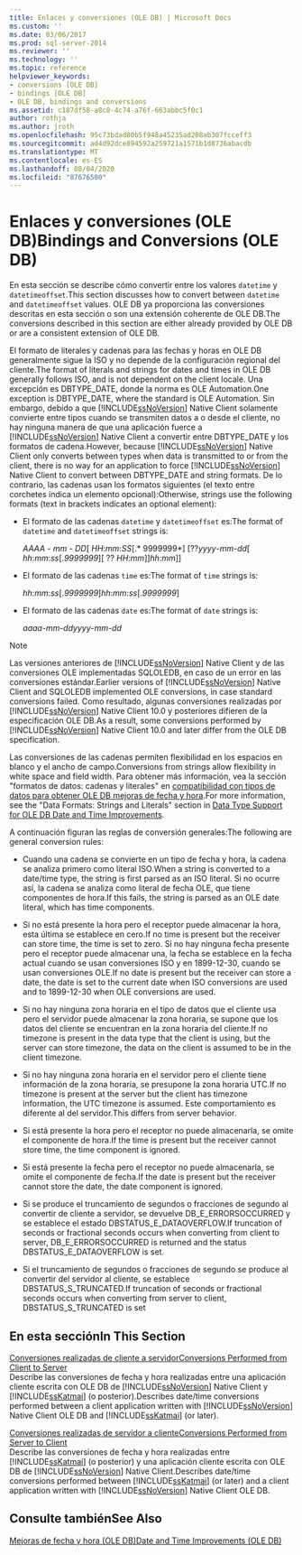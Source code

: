 ```yaml
---
title: Enlaces y conversiones (OLE DB) | Microsoft Docs
ms.custom: ''
ms.date: 03/06/2017
ms.prod: sql-server-2014
ms.reviewer: ''
ms.technology: ''
ms.topic: reference
helpviewer_keywords:
- conversions [OLE DB]
- bindings [OLE DB]
- OLE DB, bindings and conversions
ms.assetid: c187df58-a8c8-4c74-a76f-663abbc5f0c1
author: rothja
ms.author: jroth
ms.openlocfilehash: 95c73bdad80b5f948a45235ad208ab307fcceff3
ms.sourcegitcommit: ad4d92dce894592a259721a1571b1d8736abacdb
ms.translationtype: MT
ms.contentlocale: es-ES
ms.lasthandoff: 08/04/2020
ms.locfileid: "87676500"
---
```

# <a name="bindings-and-conversions-ole-db"></a><span data-ttu-id="67677-102">Enlaces y conversiones (OLE DB)</span><span class="sxs-lookup"><span data-stu-id="67677-102">Bindings and Conversions (OLE DB)</span></span>
  <span data-ttu-id="67677-103">En esta sección se describe cómo convertir entre los valores `datetime` y `datetimeoffset`.</span><span class="sxs-lookup"><span data-stu-id="67677-103">This section discusses how to convert between `datetime` and `datetimeoffset` values.</span></span> <span data-ttu-id="67677-104">OLE DB ya proporciona las conversiones descritas en esta sección o son una extensión coherente de OLE DB.</span><span class="sxs-lookup"><span data-stu-id="67677-104">The conversions described in this section are either already provided by OLE DB or are a consistent extension of OLE DB.</span></span>  
  
 <span data-ttu-id="67677-105">El formato de literales y cadenas para las fechas y horas en OLE DB generalmente sigue la ISO y no depende de la configuración regional del cliente.</span><span class="sxs-lookup"><span data-stu-id="67677-105">The format of literals and strings for dates and times in OLE DB generally follows ISO, and is not dependent on the client locale.</span></span> <span data-ttu-id="67677-106">Una excepción es DBTYPE_DATE, donde la norma es OLE Automation.</span><span class="sxs-lookup"><span data-stu-id="67677-106">One exception is DBTYPE_DATE, where the standard is OLE Automation.</span></span> <span data-ttu-id="67677-107">Sin embargo, debido a que [!INCLUDE[ssNoVersion](../../includes/ssnoversion-md.md)] Native Client solamente convierte entre tipos cuando se transmiten datos a o desde el cliente, no hay ninguna manera de que una aplicación fuerce a [!INCLUDE[ssNoVersion](../../includes/ssnoversion-md.md)] Native Client a convertir entre DBTYPE_DATE y los formatos de cadena.</span><span class="sxs-lookup"><span data-stu-id="67677-107">However, because [!INCLUDE[ssNoVersion](../../includes/ssnoversion-md.md)] Native Client only converts between types when data is transmitted to or from the client, there is no way for an application to force [!INCLUDE[ssNoVersion](../../includes/ssnoversion-md.md)] Native Client to convert between DBTYPE_DATE and string formats.</span></span> <span data-ttu-id="67677-108">De lo contrario, las cadenas usan los formatos siguientes (el texto entre corchetes indica un elemento opcional):</span><span class="sxs-lookup"><span data-stu-id="67677-108">Otherwise, strings use the following formats (text in brackets indicates an optional element):</span></span>  
  
-   <span data-ttu-id="67677-109">El formato de las cadenas `datetime` y `datetimeoffset` es:</span><span class="sxs-lookup"><span data-stu-id="67677-109">The format of `datetime` and `datetimeoffset` strings is:</span></span>  
  
     <span data-ttu-id="67677-110">*AAAA* - *mm* - *DD*[ *HH*:*mm*:*SS*[.\* 9999999\*] [??</span><span class="sxs-lookup"><span data-stu-id="67677-110">*yyyy*-*mm*-*dd*[ *hh*:*mm*:*ss*[.*9999999*][ ??</span></span> <span data-ttu-id="67677-111">*HH*:*mm*]]</span><span class="sxs-lookup"><span data-stu-id="67677-111">*hh*:*mm*]]</span></span>  
  
-   <span data-ttu-id="67677-112">El formato de las cadenas `time` es:</span><span class="sxs-lookup"><span data-stu-id="67677-112">The format of `time` strings is:</span></span>  
  
     <span data-ttu-id="67677-113">*hh*:*mm*:*ss*[.*9999999*]</span><span class="sxs-lookup"><span data-stu-id="67677-113">*hh*:*mm*:*ss*[.*9999999*]</span></span>  
  
-   <span data-ttu-id="67677-114">El formato de las cadenas `date` es:</span><span class="sxs-lookup"><span data-stu-id="67677-114">The format of `date` strings is:</span></span>  
  
     <span data-ttu-id="67677-115">*aaaa*-*mm*-*dd*</span><span class="sxs-lookup"><span data-stu-id="67677-115">*yyyy*-*mm*-*dd*</span></span>  
  
> [!NOTE]  
>  <span data-ttu-id="67677-116">Las versiones anteriores de [!INCLUDE[ssNoVersion](../../includes/ssnoversion-md.md)] Native Client y de las conversiones OLE implementadas SQLOLEDB, en caso de un error en las conversiones estándar.</span><span class="sxs-lookup"><span data-stu-id="67677-116">Earlier versions of [!INCLUDE[ssNoVersion](../../includes/ssnoversion-md.md)] Native Client and SQLOLEDB implemented OLE conversions, in case standard conversions failed.</span></span> <span data-ttu-id="67677-117">Como resultado, algunas conversiones realizadas por [!INCLUDE[ssNoVersion](../../includes/ssnoversion-md.md)] Native Client 10.0 y posteriores difieren de la especificación OLE DB.</span><span class="sxs-lookup"><span data-stu-id="67677-117">As a result, some conversions performed by [!INCLUDE[ssNoVersion](../../includes/ssnoversion-md.md)] Native Client 10.0 and later differ from the OLE DB specification.</span></span>  
  
 <span data-ttu-id="67677-118">Las conversiones de las cadenas permiten flexibilidad en los espacios en blanco y el ancho de campo.</span><span class="sxs-lookup"><span data-stu-id="67677-118">Conversions from strings allow flexibility in white space and field width.</span></span> <span data-ttu-id="67677-119">Para obtener más información, vea la sección "formatos de datos: cadenas y literales" en [compatibilidad con tipos de datos para obtener OLE DB mejoras de fecha y hora](data-type-support-for-ole-db-date-and-time-improvements.md).</span><span class="sxs-lookup"><span data-stu-id="67677-119">For more information, see the "Data Formats: Strings and Literals" section in [Data Type Support for OLE DB Date and Time Improvements](data-type-support-for-ole-db-date-and-time-improvements.md).</span></span>  
  
 <span data-ttu-id="67677-120">A continuación figuran las reglas de conversión generales:</span><span class="sxs-lookup"><span data-stu-id="67677-120">The following are general conversion rules:</span></span>  
  
-   <span data-ttu-id="67677-121">Cuando una cadena se convierte en un tipo de fecha y hora, la cadena se analiza primero como literal ISO.</span><span class="sxs-lookup"><span data-stu-id="67677-121">When a string is converted to a date/time type, the string is first parsed as an ISO literal.</span></span> <span data-ttu-id="67677-122">Si no ocurre así, la cadena se analiza como literal de fecha OLE, que tiene componentes de hora.</span><span class="sxs-lookup"><span data-stu-id="67677-122">If this fails, the string is parsed as an OLE date literal, which has time components.</span></span>  
  
-   <span data-ttu-id="67677-123">Si no está presente la hora pero el receptor puede almacenar la hora, esta última se establece en cero.</span><span class="sxs-lookup"><span data-stu-id="67677-123">If no time is present but the receiver can store time, the time is set to zero.</span></span> <span data-ttu-id="67677-124">Si no hay ninguna fecha presente pero el receptor puede almacenar una, la fecha se establece en la fecha actual cuando se usan conversiones ISO y en 1899-12-30, cuando se usan conversiones OLE.</span><span class="sxs-lookup"><span data-stu-id="67677-124">If no date is present but the receiver can store a date, the date is set to the current date when ISO conversions are used and to 1899-12-30 when OLE conversions are used.</span></span>  
  
-   <span data-ttu-id="67677-125">Si no hay ninguna zona horaria en el tipo de datos que el cliente usa pero el servidor puede almacenar la zona horaria, se supone que los datos del cliente se encuentran en la zona horaria del cliente.</span><span class="sxs-lookup"><span data-stu-id="67677-125">If no timezone is present in the data type that the client is using, but the server can store timezone, the data on the client is assumed to be in the client timezone.</span></span>  
  
-   <span data-ttu-id="67677-126">Si no hay ninguna zona horaria en el servidor pero el cliente tiene información de la zona horaria, se presupone la zona horaria UTC.</span><span class="sxs-lookup"><span data-stu-id="67677-126">If no timezone is present at the server but the client has timezone information, the UTC timezone is assumed.</span></span> <span data-ttu-id="67677-127">Este comportamiento es diferente al del servidor.</span><span class="sxs-lookup"><span data-stu-id="67677-127">This differs from server behavior.</span></span>  
  
-   <span data-ttu-id="67677-128">Si está presente la hora pero el receptor no puede almacenarla, se omite el componente de hora.</span><span class="sxs-lookup"><span data-stu-id="67677-128">If the time is present but the receiver cannot store time, the time component is ignored.</span></span>  
  
-   <span data-ttu-id="67677-129">Si está presente la fecha pero el receptor no puede almacenarla, se omite el componente de fecha.</span><span class="sxs-lookup"><span data-stu-id="67677-129">If the date is present but the receiver cannot store the date, the date component is ignored.</span></span>  
  
-   <span data-ttu-id="67677-130">Si se produce el truncamiento de segundos o fracciones de segundo al convertir de cliente a servidor, se devuelve DB_E_ERRORSOCCURRED y se establece el estado DBSTATUS_E_DATAOVERFLOW.</span><span class="sxs-lookup"><span data-stu-id="67677-130">If truncation of seconds or fractional seconds occurs when converting from client to server, DB_E_ERRORSOCCURRED is returned and the status DBSTATUS_E_DATAOVERFLOW is set.</span></span>  
  
-   <span data-ttu-id="67677-131">Si el truncamiento de segundos o fracciones de segundo se produce al convertir del servidor al cliente, se establece DBSTATUS_S_TRUNCATED.</span><span class="sxs-lookup"><span data-stu-id="67677-131">If truncation of seconds or fractional seconds occurs when converting from server to client, DBSTATUS_S_TRUNCATED is set</span></span>  
  
## <a name="in-this-section"></a><span data-ttu-id="67677-132">En esta sección</span><span class="sxs-lookup"><span data-stu-id="67677-132">In This Section</span></span>  
 [<span data-ttu-id="67677-133">Conversiones realizadas de cliente a servidor</span><span class="sxs-lookup"><span data-stu-id="67677-133">Conversions Performed from Client to Server</span></span>](conversions-performed-from-client-to-server.md)  
 <span data-ttu-id="67677-134">Describe las conversiones de fecha y hora realizadas entre una aplicación cliente escrita con OLE DB de [!INCLUDE[ssNoVersion](../../includes/ssnoversion-md.md)] Native Client y [!INCLUDE[ssKatmai](../../includes/sskatmai-md.md)] (o posterior).</span><span class="sxs-lookup"><span data-stu-id="67677-134">Describes date/time conversions performed between a client application written with [!INCLUDE[ssNoVersion](../../includes/ssnoversion-md.md)] Native Client OLE DB and [!INCLUDE[ssKatmai](../../includes/sskatmai-md.md)] (or later).</span></span>  
  
 [<span data-ttu-id="67677-135">Conversiones realizadas de servidor a cliente</span><span class="sxs-lookup"><span data-stu-id="67677-135">Conversions Performed from Server to Client</span></span>](conversions-performed-from-server-to-client.md)  
 <span data-ttu-id="67677-136">Describe las conversiones de fecha y hora realizadas entre [!INCLUDE[ssKatmai](../../includes/sskatmai-md.md)] (o posterior) y una aplicación cliente escrita con OLE DB de [!INCLUDE[ssNoVersion](../../includes/ssnoversion-md.md)] Native Client.</span><span class="sxs-lookup"><span data-stu-id="67677-136">Describes date/time conversions performed between [!INCLUDE[ssKatmai](../../includes/sskatmai-md.md)] (or later) and a client application written with [!INCLUDE[ssNoVersion](../../includes/ssnoversion-md.md)] Native Client OLE DB.</span></span>  
  
## <a name="see-also"></a><span data-ttu-id="67677-137">Consulte también</span><span class="sxs-lookup"><span data-stu-id="67677-137">See Also</span></span>  
 [<span data-ttu-id="67677-138">Mejoras de fecha y hora &#40;OLE DB&#41;</span><span class="sxs-lookup"><span data-stu-id="67677-138">Date and Time Improvements &#40;OLE DB&#41;</span></span>](date-and-time-improvements-ole-db.md)  
  
  
